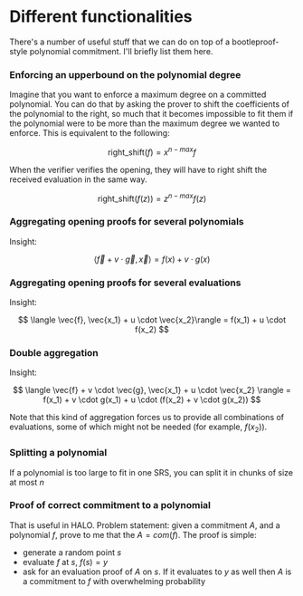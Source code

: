 # Different functionalities

There's a number of useful stuff that we can do on top of a bootleproof-style polynomial commitment. I'll briefly list them here.

### Enforcing an upperbound on the polynomial degree

Imagine that you want to enforce a maximum degree on a committed polynomial. You can do that by asking the prover to shift the coefficients of the polynomial to the right, so much that it becomes impossible to fit them if the polynomial were to be more than the maximum degree we wanted to enforce. This is equivalent to the following:

$$ \text{right\_shift}(f) = x^{n-max} f $$

When the verifier verifies the opening, they will have to right shift the received evaluation in the same way.

$$ \text{right\_shift}(f(z)) = z^{n-max} f(z) $$

### Aggregating opening proofs for several polynomials

Insight:

$$
\langle \vec{f} + v \cdot \vec{g}, \vec{x}\rangle = f(x) + v \cdot g(x)
$$

### Aggregating opening proofs for several evaluations

Insight:

$$
\langle \vec{f}, \vec{x_1} + u \cdot \vec{x_2}\rangle = f(x_1) + u \cdot f(x_2)
$$

### Double aggregation

Insight:

$$
\langle \vec{f} + v \cdot \vec{g}, \vec{x_1} + u \cdot \vec{x_2} \rangle = f(x_1) + v \cdot g(x_1) + u \cdot (f(x_2) + v \cdot g(x_2))
$$

Note that this kind of aggregation forces us to provide all combinations of evaluations, some of which might not be needed (for example, $f(x_2)$).

### Splitting a polynomial

If a polynomial is too large to fit in one SRS, you can split it in chunks of size at most $n$

### Proof of correct commitment to a polynomial

That is useful in HALO. Problem statement: given a commitment $A$, and a polynomial $f$, prove to me that the $A = com(f)$. The proof is simple: 

* generate a random point $s$
* evaluate $f$ at $s$, $f(s) = y$
* ask for an evaluation proof of $A$ on $s$. If it evaluates to $y$ as well then $A$ is a commitment to $f$ with overwhelming probability
